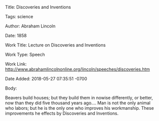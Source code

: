 Title:  Discoveries and Inventions

Tags:   science

Author: Abraham Lincoln

Date:   1858

Work Title: Lecture on Discoveries and Inventions

Work Type: Speech

Work Link: http://www.abrahamlincolnonline.org/lincoln/speeches/discoveries.htm

Date Added: 2018-05-27 07:35:51 -0700

Body: 

Beavers build houses; but they build them in nowise differently, or better, now than they did five thousand years ago.... Man is not the only animal who labors; but he is the only one who improves his workmanship. These improvements he effects by Discoveries and Inventions. 

